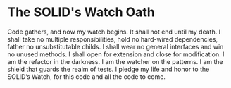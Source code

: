 # The SOLID's Watch Oath

Code gathers, and now my watch begins. It shall not end until my death. I shall take no multiple responsibilities, hold no hard-wired dependencies, father no unsubstitutable childs. I shall wear no general interfaces and win no unused methods. I shall open for extension and close for modification. I am the refactor in the darkness. I am the watcher on the patterns. I am the shield that guards the realm of tests. I pledge my life and honor to the SOLID’s Watch, for this code and all the code to come.

